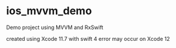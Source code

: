 # ios_mvvm_demo
Demo project using MVVM and RxSwift

created using Xcode 11.7 with swift 4
error may occur on Xcode 12
